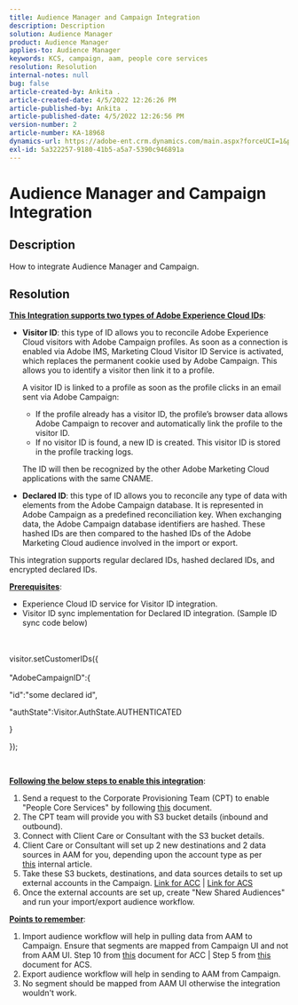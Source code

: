 ```yaml
---
title: Audience Manager and Campaign Integration
description: Description
solution: Audience Manager
product: Audience Manager
applies-to: Audience Manager
keywords: KCS, campaign, aam, people core services
resolution: Resolution
internal-notes: null
bug: false
article-created-by: Ankita .
article-created-date: 4/5/2022 12:26:26 PM
article-published-by: Ankita .
article-published-date: 4/5/2022 12:26:56 PM
version-number: 2
article-number: KA-18968
dynamics-url: https://adobe-ent.crm.dynamics.com/main.aspx?forceUCI=1&pagetype=entityrecord&etn=knowledgearticle&id=487bc498-dbb4-ec11-983f-000d3a5d0e57
exl-id: 5a322257-9180-41b5-a5a7-5390c946891a
---
```

# Audience Manager and Campaign Integration

## Description

How to integrate Audience Manager and Campaign.

## Resolution




<u><b>This&nbsp;Integration supports two types of Adobe Experience Cloud IDs</b></u>:

- <b>Visitor ID</b>: this type of ID allows you to reconcile Adobe Experience Cloud visitors with Adobe Campaign profiles. As soon as a connection is enabled via Adobe IMS, Marketing Cloud Visitor ID Service is activated, which replaces the permanent cookie used by Adobe Campaign. This allows you to identify a visitor then link it to a profile.

    

    A visitor ID is linked to a profile as soon as the profile clicks in an email sent via Adobe Campaign:

    - If the profile already has a visitor ID, the profile’s browser data allows Adobe Campaign to recover and automatically link the profile to the visitor ID.
    - If no visitor ID is found, a new ID is created. This visitor ID is stored in the profile tracking logs.

    The ID will then be recognized by the other Adobe Marketing Cloud applications with the same CNAME.
- <b>Declared ID</b>: this type of ID allows you to reconcile any type of data with elements from the Adobe Campaign database. It is represented in Adobe Campaign as a predefined reconciliation key. When exchanging data, the Adobe Campaign database identifiers are hashed. These hashed IDs are then compared to the hashed IDs of the Adobe Marketing Cloud audience involved in the import or export.


This integration supports regular declared IDs, hashed declared IDs, and encrypted declared IDs.

<u><b>Prerequisites</b></u>:

- Experience Cloud ID service for Visitor ID integration.
- Visitor ID sync implementation for Declared ID integration. (Sample ID sync code below)​

<br><br>visitor.setCustomerIDs({<br><br>
"AdobeCampaignID":{

"id":"some declared id",

"authState":Visitor.AuthState.AUTHENTICATED

}

});

​​​​​​​

<u><b>Following the below steps to enable this integration</b></u>:

1. Send a request to the Corporate Provisioning Team (CPT) to enable "People Core Services" by following [this](https://adobe-ent.crm.dynamics.com/main.aspx?appid=c8f3a4cd-a068-e911-a957-000d3a34e00b&amp;pagetype=entityrecord&amp;etn=knowledgearticle&amp;id=d2a266a4-b3a9-ec11-983f-000d3a349e63) document.
2. The CPT team will provide you with S3 bucket details (inbound and outbound).
3. Connect with Client Care or Consultant with the S3 bucket details.
4. Client Care or Consultant will set up 2 new destinations and 2 data sources in AAM for you, depending upon the account type as per [this](https://wiki.corp.adobe.com/pages/viewpage.action?pageId=1061261145) internal article.
5. Take these S3 buckets, destinations, and data sources details to set up external accounts in the Campaign. [Link for ACC](https://experienceleague.adobe.com/docs/experience-cloud-kcs/kbarticles/KA-16470.html?lang=es-ES) | [Link for ACS](https://experienceleague.adobe.com/docs/campaign-standard/using/integrating-with-adobe-cloud/working-with-campaign-and-audience-manager-or-people-core-service/sharing-audiences-with-audience-manager-or-people-core-service.html?lang=en)
6. Once the external accounts are set up, create "New Shared Audiences" and run your import/export audience workflow.


<u><b>Points to remember</b></u>:

1. Import audience workflow will help in pulling data from AAM to Campaign. Ensure that segments are mapped from Campaign UI and not from AAM UI. Step 10 from [this](https://experienceleague.adobe.com/docs/experience-cloud-kcs/kbarticles/KA-16470.html?lang=es-ES) document for ACC | Step 5 from [this](https://experienceleague.adobe.com/docs/campaign-standard/using/integrating-with-adobe-cloud/working-with-campaign-and-audience-manager-or-people-core-service/sharing-audiences-with-audience-manager-or-people-core-service.html?lang=en) document for ACS.
2. Export audience workflow will help in sending to AAM from Campaign.
3. No segment should be mapped from AAM UI otherwise the integration wouldn't work.
